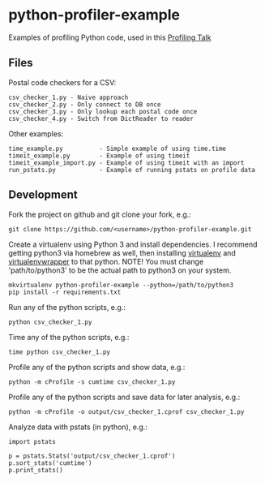 python-profiler-example
=======================

Examples of profiling Python code, used in this [Profiling Talk]()
    

Files
-----

Postal code checkers for a CSV:

    csv_checker_1.py - Naive approach
    csv_checker_2.py - Only connect to DB once
    csv_checker_3.py - Only lookup each postal code once
    csv_checker_4.py - Switch from DictReader to reader
    
Other examples:

    time_example.py          - Simple example of using time.time
    timeit_example.py        - Example of using timeit
    timeit_example_import.py - Example of using timeit with an import
    run_pstats.py            - Example of running pstats on profile data


Development
-----------

Fork the project on github and git clone your fork, e.g.:

    git clone https://github.com/<username>/python-profiler-example.git

Create a virtualenv using Python 3 and install dependencies. I recommend getting python3 via homebrew as well, then installing [virtualenv](https://virtualenv.pypa.io/en/latest/installation.html) and [virtualenvwrapper](https://virtualenvwrapper.readthedocs.org/en/latest/install.html#basic-installation) to that python. NOTE! You must change 'path/to/python3'
to be the actual path to python3 on your system.

    mkvirtualenv python-profiler-example --python=/path/to/python3
    pip install -r requirements.txt

Run any of the python scripts, e.g.:

    python csv_checker_1.py
    
Time any of the python scripts, e.g.:

    time python csv_checker_1.py
    
Profile any of the python scripts and show data, e.g.:

    python -m cProfile -s cumtime csv_checker_1.py
    
Profile any of the python scripts and save data for later analysis, e.g.:

    python -m cProfile -o output/csv_checker_1.cprof csv_checker_1.py
    
Analyze data with pstats (in python), e.g.:

    import pstats
    
    p = pstats.Stats('output/csv_checker_1.cprof')
    p.sort_stats('cumtime')
    p.print_stats()
    
